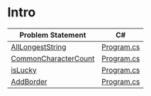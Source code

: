# Intro 
|Problem Statement|C#|
|---|---|
[AllLongestString](https://github.com/suren-vanyan/CodeSignal/tree/master/Intro/AllLongestString)|[Program.cs](https://github.com/suren-vanyan/CodeSignal/blob/master/Intro/AllLongestString/AllLongestString/Program.cs)
[CommonCharacterCount]()|[Program.cs](https://github.com/suren-vanyan/CodeSignal/blob/master/Intro/CommonCharacterCount/CommonCharacterCount/Program.cs)
[isLucky]()|[Program.cs](https://github.com/suren-vanyan/CodeSignal/blob/master/Intro/isLucky/ConsoleApp1/Program.cs)
[AddBorder]()|[Program.cs](https://github.com/suren-vanyan/CodeSignal/blob/master/Intro/AddBorder/AddBorder/Program.cs)






